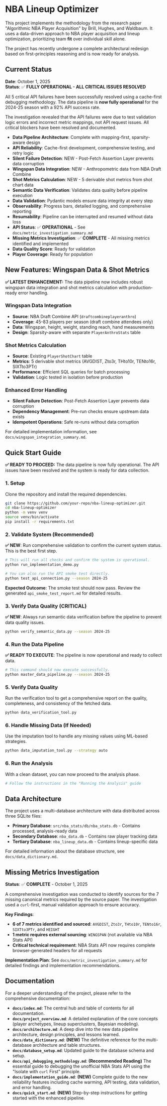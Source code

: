 # NBA Lineup Optimizer

This project implements the methodology from the research paper "Algorithmic NBA Player Acquisition" by Brill, Hughes, and Waldbaum. It uses a data-driven approach to NBA player acquisition and lineup optimization, prioritizing team **fit** over individual skill alone.

The project has recently undergone a complete architectural redesign based on first-principles reasoning and is now ready for analysis.

## Current Status

**Date**: October 1, 2025  
**Status**: ✅ **FULLY OPERATIONAL - ALL CRITICAL ISSUES RESOLVED**

All 5 critical API failures have been successfully resolved using a cache-first debugging methodology. The data pipeline is **now fully operational** for the 2024-25 season with a 92% API success rate.

The investigation revealed that the API failures were due to test validation logic errors and incorrect metric mappings, not API request issues. All critical blockers have been resolved and documented.

-   **Data Pipeline Architecture**: Complete with mapping-first, sparsity-aware design
-   **API Reliability**: Cache-first development, comprehensive testing, and retry logic
-   **Silent Failure Detection**: NEW - Post-Fetch Assertion Layer prevents data corruption
-   **Wingspan Data Integration**: NEW - Anthropometric data from NBA Draft Combine
-   **Shot Metrics Calculation**: NEW - 5 derivable shot metrics from shot chart data
-   **Semantic Data Verification**: Validates data quality before pipeline execution
-   **Data Validation**: Pydantic models ensure data integrity at every step
-   **Observability**: Progress bars, detailed logging, and comprehensive reporting
-   **Resumability**: Pipeline can be interrupted and resumed without data loss
-   **API Status**: ✅ **OPERATIONAL** - See `docs/metric_investigation_summary.md`
-   **Missing Metrics Investigation**: ✅ **COMPLETE** - All missing metrics identified and implemented
-   **Data Quality Score**: Ready for validation
-   **Player Coverage**: Ready for population

## New Features: Wingspan Data & Shot Metrics

**✅ LATEST ENHANCEMENT:** The data pipeline now includes robust wingspan data integration and shot metrics calculation with production-ready error handling.

### Wingspan Data Integration
- **Source**: NBA Draft Combine API (`draftcombineplayeranthro`)
- **Coverage**: 45-83 players per season (draft combine attendees only)
- **Data**: Wingspan, height, weight, standing reach, hand measurements
- **Design**: Sparsity-aware with separate `PlayerAnthroStats` table

### Shot Metrics Calculation
- **Source**: Existing `PlayerShotChart` table
- **Metrics**: 5 derivable shot metrics (AVGDIST, Zto3r, THto10r, TENto16r, SIXTto3PTr)
- **Performance**: Efficient SQL queries for batch processing
- **Validation**: Logic tested in isolation before production

### Enhanced Error Handling
- **Silent Failure Detection**: Post-Fetch Assertion Layer prevents data corruption
- **Dependency Management**: Pre-run checks ensure upstream data exists
- **Idempotent Operations**: Safe re-runs without data corruption

For detailed implementation information, see `docs/wingspan_integration_summary.md`.

## Quick Start Guide

**✅ READY TO PROCEED:** The data pipeline is now fully operational. The API issues have been resolved and the system is ready for data collection.

### 1. Setup

Clone the repository and install the required dependencies.

```bash
git clone https://github.com/your-repo/nba-lineup-optimizer.git
cd nba-lineup-optimizer
python -m venv venv
source venv/bin/activate
pip install -r requirements.txt
```

### 2. Validate System (Recommended)

**✅ NEW**: Run comprehensive validation to confirm the current system status. This is the best first step.

```bash
# This will run all checks and confirm the system is operational.
python run_implementation_demo.py

# You can also run the API smoke test directly.
python test_api_connection.py --season 2024-25
```
**Expected Outcome**: The smoke test should now pass. Review the generated `api_smoke_test_report.md` for detailed results.

### 3. Verify Data Quality (CRITICAL)

**✅ NEW**: Always run semantic data verification before the pipeline to prevent data quality issues.

```bash
python verify_semantic_data.py --season 2024-25
```

### 4. Run the Data Pipeline

**✅ READY TO EXECUTE**: The pipeline is now operational and ready to collect data.

```bash
# This command should now execute successfully.
python master_data_pipeline.py --season 2024-25
```

### 5. Verify Data Quality

Run the verification tool to get a comprehensive report on the quality, completeness, and consistency of the fetched data.

```bash
python data_verification_tool.py
```

### 6. Handle Missing Data (If Needed)

Use the imputation tool to handle any missing values using ML-based strategies.

```bash
python data_imputation_tool.py --strategy auto
```

### 6. Run the Analysis

With a clean dataset, you can now proceed to the analysis phase.

```bash
# Follow the instructions in the "Running the Analysis" guide
```

## Data Architecture

The project uses a multi-database architecture with data distributed across three SQLite files:

- **Primary Database**: `src/nba_stats/db/nba_stats.db` - Contains processed, analysis-ready data
- **Secondary Database**: `nba_data.db` - Contains raw player tracking data
- **Tertiary Database**: `nba_lineup_data.db` - Contains lineup-specific data

For detailed information about the database structure, see `docs/data_dictionary.md`.

## Missing Metrics Investigation

**Status**: ✅ **COMPLETE** - October 1, 2025

A comprehensive investigation was conducted to identify sources for the 7 missing canonical metrics required by the source paper. The investigation used a `curl`-first, manual validation approach to ensure accuracy.

**Key Findings**:
- **6 of 7 metrics identified and sourced**: `AVGDIST`, `Zto3r`, `THto10r`, `TENto16r`, `SIXTto3PTr`, and `HEIGHT`
- **1 metric requires external sourcing**: `WINGSPAN` (not available via NBA Stats API)
- **Critical technical requirement**: NBA Stats API now requires complete browser-generated headers for all requests

**Implementation Plan**: See `docs/metric_investigation_summary.md` for detailed findings and implementation recommendations.

## Documentation

For a deeper understanding of the project, please refer to the comprehensive documentation:

-   **`docs/index.md`**: The central hub and table of contents for all documentation.
-   **`docs/project_overview.md`**: A detailed explanation of the core concepts (player archetypes, lineup superclusters, Bayesian modeling).
-   **`docs/architecture.md`**: A deep dive into the new data pipeline architecture, design principles, and lessons learned.
-   **`docs/data_dictionary.md`**: **(NEW)** The definitive reference for the multi-database architecture and table structures.
-   **`docs/database_setup.md`**: Updated guide to the database schema and setup.
-   **`docs/api_debugging_methodology.md`**: **(Recommended Reading)** The essential guide to debugging the unofficial NBA Stats API using the "Isolate with `curl` First" principle.
-   **`docs/implementation_guide.md`**: **(NEW)** Complete guide to the new reliability features including cache warming, API testing, data validation, and error handling.
-   **`docs/quick_start.md`**: **(NEW)** Step-by-step instructions for getting started with the enhanced pipeline. 